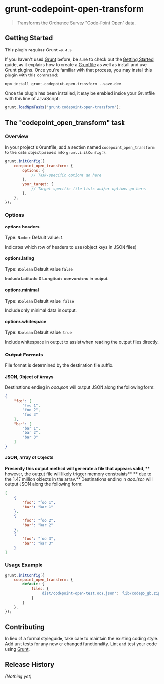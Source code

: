 # grunt-codepoint-open-transform

> Transforms the Ordnance Survey "Code-Point Open" data.

## Getting Started
This plugin requires Grunt `~0.4.5`

If you haven't used [Grunt](http://gruntjs.com/) before, be sure to check out the [Getting Started](http://gruntjs.com/getting-started) guide, as it explains how to create a [Gruntfile](http://gruntjs.com/sample-gruntfile) as well as install and use Grunt plugins. Once you're familiar with that process, you may install this plugin with this command:

```shell
npm install grunt-codepoint-open-transform --save-dev
```

Once the plugin has been installed, it may be enabled inside your Gruntfile with this line of JavaScript:

```js
grunt.loadNpmTasks('grunt-codepoint-open-transform');
```

## The "codepoint_open_transform" task

### Overview
In your project's Gruntfile, add a section named `codepoint_open_transform` to the data object passed into `grunt.initConfig()`.

```js
grunt.initConfig({
    codepoint_open_transform: {
        options: {
            // Task-specific options go here.
        },
        your_target: {
            // Target-specific file lists and/or options go here.
        },
    },
});
```

### Options

#### options.headers
Type: `Number`
Default value: `1`

Indicates which row of headers to use (object keys in JSON files)

#### options.latlng
Type: `Boolean`
Default value `false`

Include Latitude & Longitude conversions in output.

#### options.minimal
Type: `Boolean`
Default value: `false`

Include only minimal data in output.

#### options.whitespace
Type: `Boolean`
Default value: `true`

Include whitespace in output to assist when reading the output files directly.

### Output Formats
File format is determined by the destination file suffix.

#### JSON, Object of Arrays
Destinations ending in *ooa.json* will output JSON along the following form:
```json
{
    "foo": [
        "foo 1",
        "foo 2",
        "foo 3"
    ],
    "bar": [
        "bar 1",
        "bar 2",
        "bar 3"
    ]
}
```

#### JSON, Array of Objects
**Presently this output method will generate a file that appears valid,**
** however, the output file will likely trigger memory constraints**
** due to the 1.47 million objects in the array.**
Destinations ending in *aoo.json* will output JSON along the following form:
```json
[
    {
        "foo": "foo 1",
        "bar": "bar 1"
    },
    {
        "foo": "foo 2",
        "bar": "bar 2"
    },
    {
        "foo": "foo 3",
        "bar": "bar 3"
    }
]
```

### Usage Example
```js
grunt.initConfig({
    codepoint_open_transform: {
        default: {
            files: {
                'dist/codepoint-open-test.ooa.json': 'lib/codepo_gb.zip'
            }
        }
    },
});
```

## Contributing
In lieu of a formal styleguide, take care to maintain the existing coding style. Add unit tests for any new or changed functionality. Lint and test your code using [Grunt](http://gruntjs.com/).

## Release History
_(Nothing yet)_
